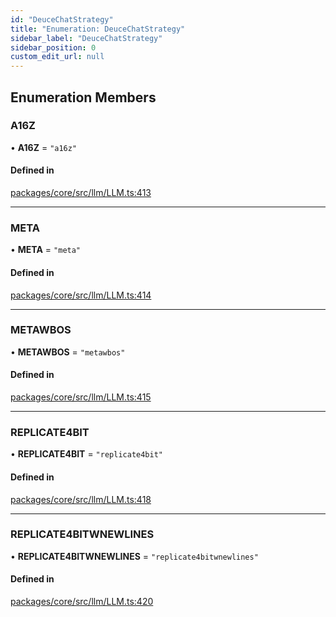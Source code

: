 ```yaml
---
id: "DeuceChatStrategy"
title: "Enumeration: DeuceChatStrategy"
sidebar_label: "DeuceChatStrategy"
sidebar_position: 0
custom_edit_url: null
---
```


## Enumeration Members

### A16Z

• **A16Z** = `"a16z"`

#### Defined in

[packages/core/src/llm/LLM.ts:413](https://github.com/run-llama/LlamaIndexTS/blob/f0be933/packages/core/src/llm/LLM.ts#L413)

---

### META

• **META** = `"meta"`

#### Defined in

[packages/core/src/llm/LLM.ts:414](https://github.com/run-llama/LlamaIndexTS/blob/f0be933/packages/core/src/llm/LLM.ts#L414)

---

### METAWBOS

• **METAWBOS** = `"metawbos"`

#### Defined in

[packages/core/src/llm/LLM.ts:415](https://github.com/run-llama/LlamaIndexTS/blob/f0be933/packages/core/src/llm/LLM.ts#L415)

---

### REPLICATE4BIT

• **REPLICATE4BIT** = `"replicate4bit"`

#### Defined in

[packages/core/src/llm/LLM.ts:418](https://github.com/run-llama/LlamaIndexTS/blob/f0be933/packages/core/src/llm/LLM.ts#L418)

---

### REPLICATE4BITWNEWLINES

• **REPLICATE4BITWNEWLINES** = `"replicate4bitwnewlines"`

#### Defined in

[packages/core/src/llm/LLM.ts:420](https://github.com/run-llama/LlamaIndexTS/blob/f0be933/packages/core/src/llm/LLM.ts#L420)
